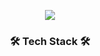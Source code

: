 <!--
**Jday4612/Jday4612** is a ✨ _special_ ✨ repository because its `README.md` (this file) appears on your GitHub profile.

Here are some ideas to get you started:

- 🔭 I’m currently working on ...
- 🌱 I’m currently learning ...
- 👯 I’m looking to collaborate on ...
- 🤔 I’m looking for help with ...
- 💬 Ask me about ...
- 📫 How to reach me: ...
- 😄 Pronouns: ...
- ⚡ Fun fact: ...
-->
<p align='center'>
    <img src="https://capsule-render.vercel.app/api?type=waving&color=0:f7cac9,100:92a8d1&height=300&section=header&text=WooJyu&fontColor=ffffff&fontSize=90&animation=fadeIn&fontAlignY=38&desc=Jiwon%27s%20GitHub%20Profile&descAlignY=58&descAlign=62"/>
</p>



<h3 align="center">🛠 Tech Stack 🛠</h3>
<p align="center">
</p>
